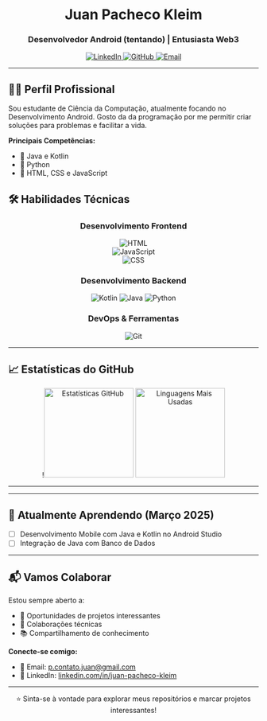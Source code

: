 <div align="center">

  
  <h1>Juan Pacheco Kleim</h1>
  
  <h3>Desenvolvedor Android (tentando) | Entusiasta Web3 </h3>
  
  <div>
    <a href="https://www.linkedin.com/in/juan-pacheco-kleim/">
      <img src="https://img.shields.io/badge/LinkedIn-0A66C2?style=for-the-badge&logo=linkedin&logoColor=white" alt="LinkedIn"/>
    </a>
    <a href="https://github.com/juan-kleim/">
      <img src="https://img.shields.io/badge/GitHub-181717?style=for-the-badge&logo=github&logoColor=white" alt="GitHub"/>
    </a>
    <a href="mailto:p.contato.juan@gmail.com">
      <img src="https://img.shields.io/badge/Email-EA4335?style=for-the-badge&logo=gmail&logoColor=white" alt="Email"/>
    </a>
  </div>
</div>

---

## 👨‍💻 Perfil Profissional

Sou estudante de Ciência da Computação, atualmente focando no Desenvolvimento Android. Gosto da da programação por me permitir criar soluções para problemas e facilitar a vida.

**Principais Competências:**
- 🎪 Java e Kotlin
- 🔧 Python
- 🚀 HTML, CSS e JavaScript

## 🛠️ Habilidades Técnicas

<div align="center">

### **Desenvolvimento Frontend**
![HTML](https://img.shields.io/badge/HTML5-E34F26?style=for-the-badge&logo=html5&logoColor=white)  
![JavaScript](https://img.shields.io/badge/JavaScript-F7DF1E?style=for-the-badge&logo=javascript&logoColor=black)  
![CSS](https://img.shields.io/badge/CSS3-1572B6?style=for-the-badge&logo=css3&logoColor=white)  

### **Desenvolvimento Backend**
![Kotlin](https://img.shields.io/badge/Kotlin-0095D5?style=for-the-badge&logo=kotlin&logoColor=white)
![Java](https://img.shields.io/badge/Java-ED8B00?style=for-the-badge&logo=openjdk&logoColor=white)
![Python](https://img.shields.io/badge/Python-3776AB?style=for-the-badge&logo=python&logoColor=white)

### **DevOps & Ferramentas**
![Git](https://img.shields.io/badge/Git-F05032?style=for-the-badge&logo=git&logoColor=white)

</div>

---

## 📈 Estatísticas do GitHub

<div align="center">
  !<img height="180em" src="https://github-readme-stats.vercel.app/api?username=juan-kleim&show_icons=true&theme=radical&hide_border=true&count_private=true&include_all_commits=true" alt="Estatísticas GitHub"/>
  <img height="180em" src="https://github-readme-stats.vercel.app/api/top-langs/?username=juan-kleim&layout=compact&theme=radical&hide_border=true" alt="Linguagens Mais Usadas"/>
</div>

---

---

## 🌱 Atualmente Aprendendo (Março 2025)
- [ ] Desenvolvimento Mobile com Java e Kotlin no Android Studio
- [ ] Integração de Java com Banco de Dados
---

## 📬 Vamos Colaborar

Estou sempre aberto a:
- 💼 Oportunidades de projetos interessantes
- 🤝 Colaborações técnicas
- 📚 Compartilhamento de conhecimento

**Conecte-se comigo:**
- 📧 Email: p.contato.juan@gmail.com
- 💼 LinkedIn: [linkedin.com/in/juan-pacheco-kleim](https://www.linkedin.com/in/juan-pacheco-kleim/)

---

<div align="center">
  <p>⭐ Sinta-se à vontade para explorar meus repositórios e marcar projetos interessantes!</p>
</div>
